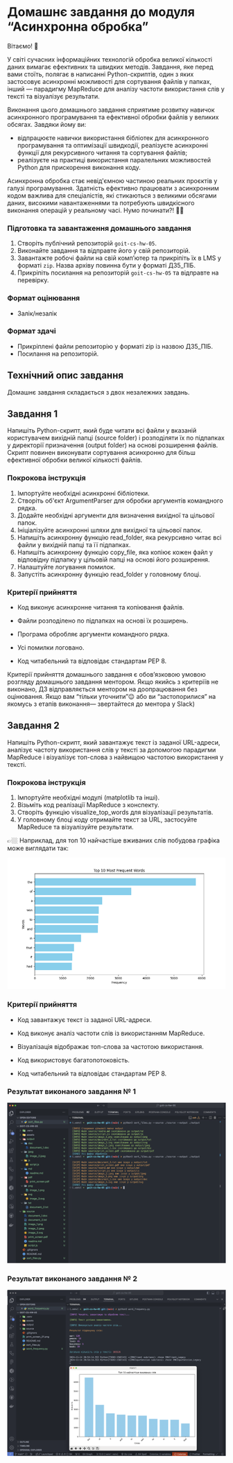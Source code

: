# Домашнє завдання до модуля “Асинхронна обробка”

Вітаємо! 🧠

У світі сучасних інформаційних технологій обробка великої кількості даних вимагає ефективних та швидких методів. Завдання, яке перед вами стоїть, полягає в написанні Python-скриптів, один з яких застосовує асинхронні можливості для сортування файлів у папках, інший — парадигму MapReduce для аналізу частоти використання слів у тексті та візуалізує результати.

Виконання цього домашнього завдання сприятиме розвитку навичок асинхронного програмування та ефективної обробки файлів у великих обсягах. Завдяки йому ви:

- відпрацюєте навички використання бібліотек для асинхронного програмування та оптимізації швидкодії, реалізуєте асинхронні функції для рекурсивного читання та сортування файлів;
- реалізуєте на практиці використання паралельних можливостей Python для прискорення виконання коду.

Асинхронна обробка стає невід'ємною частиною реальних проєктів у галузі програмування. Здатність ефективно працювати з асинхронним кодом важлива для спеціалістів, які стикаються з великими обсягами даних, високими навантаженнями та потребують швидкісного виконання операцій у реальному часі.
Нумо починати?! 💪🏼

### Підготовка та завантаження домашнього завдання

1. Створіть публічний репозиторій `goit-cs-hw-05`.
2. Виконайте завдання та відправте його у свій репозиторій.
3. Завантажте робочі файли на свій комп’ютер та прикріпіть їх в LMS у форматі `zip`. Назва архіву повинна бути у форматі ДЗ5_ПІБ.
4. Прикріпіть посилання на репозиторій `goit-cs-hw-05` та відправте на перевірку.

### Формат оцінювання

- Залік/незалік

### Формат здачі

- Прикріплені файли репозиторію у форматі zip із назвою ДЗ5_ПІБ.
- Посилання на репозиторій.

## Технiчний опис завдання

Домашнє завдання складається з двох незалежних завдань.

## Завдання 1

Напишіть Python-скрипт, який буде читати всі файли у вказаній користувачем вихідній папці (source folder) і розподіляти їх по підпапках у директорії призначення (output folder) на основі розширення файлів. Скрипт повинен виконувати сортування асинхронно для більш ефективної обробки великої кількості файлів.

### Покрокова інструкція

1. Імпортуйте необхідні асинхронні бібліотеки.
2. Створіть об'єкт ArgumentParser для обробки аргументів командного рядка.
3. Додайте необхідні аргументи для визначення вихідної та цільової папок.
4. Ініціалізуйте асинхронні шляхи для вихідної та цільової папок.
5. Напишіть асинхронну функцію read_folder, яка рекурсивно читає всі файли у вихідній папці та її підпапках.
6. Напишіть асинхронну функцію copy_file, яка копіює кожен файл у відповідну підпапку у цільовій папці на основі його розширення.
7. Налаштуйте логування помилок.
8. Запустіть асинхронну функцію read_folder у головному блоці.

### Критерії прийняття

- Код виконує асинхронне читання та копіювання файлів.

- Файли розподілено по підпапках на основі їх розширень.

- Програма обробляє аргументи командного рядка.

- Усі помилки логовано.

- Код читабельний та відповідає стандартам PEP 8.

Критерії прийняття домашнього завдання є обов’язковою умовою розгляду домашнього завдання ментором. Якщо якийсь з критеріїв не виконано, ДЗ відправляється ментором на доопрацювання без оцінювання.
Якщо вам “тільки уточнити”😉 або ви “застопорилися” на якомусь з етапів виконання— звертайтеся до ментора у Slack)

## Завдання 2

Напишіть Python-скрипт, який завантажує текст із заданої URL-адреси, аналізує частоту використання слів у тексті за допомогою парадигми MapReduce і візуалізує топ-слова з найвищою частотою використання у тексті.

### Покрокова інструкція

1. Імпортуйте необхідні модулі (matplotlib та інші).
2. Візьміть код реалізації MapReduce з конспекту.
3. Створіть функцію visualize_top_words для візуалізації результатів.
4. У головному блоці коду отримайте текст за URL, застосуйте MapReduce та візуалізуйте результати.

👉🏼 Наприклад, для топ 10 найчастіше вживаних слів побудова графіка може виглядати так:

![Results](./assets/print-screen.png)

### Критерії прийняття

- Код завантажує текст із заданої URL-адреси.

- Код виконує аналіз частоти слів із використанням MapReduce.

- Візуалізація відображає топ-слова за частотою використання.

- Код використовує багатопотоковість.

- Код читабельний та відповідає стандартам PEP 8.

### Результат виконаного завдання № 1

![Results](./print_screen_01.png)

### Результат виконаного завдання № 2

![Results](./print_screen_02.png)

